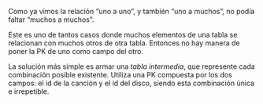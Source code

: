 <div
  class='mu-erd'
  data-entities='{
    "canciones": {
      "id_cancion": {
        "type": "Integer",
        "pk": true
      },
      "nombre_cancion": {
        "type": "Text"
      }
    },
    "cancion_por_album": {
      "id_cancion": {
        "type": "Integer",
        "pk": true,
        "fk": {
          "to": { "entity": "canciones", "column": "id_cancion" },
          "type": "many_to_one"
        }
      },
      "id_album": {
        "type": "Integer",
        "pk": true,
        "fk": {
          "to": { "entity": "discos", "column": "id_album" },
          "type": "many_to_one"
        }
      }
    },
    "discos": {
      "id_album": {
        "type": "Integer",
        "pk": true
      },
      "nombre_artista": {
        "type": "Text"
      },
      "anio": {
        "type": "Integer"
      }
    }
  }'>
</div>

<div
  class='mu-sql-table'
  data-name='canciones'
  data-columns='[{"name": "id_cancion", "pk": true}, "nombre_cancion"]'
  data-rows='[
    [1, "En la ciudad de la furia"],
    [2, "Cuando pase el temblor"],
    [3, "Ella usó mi cabeza como un revólver"]
  ]'>
</div>

<div
  class='mu-sql-table'
  data-name='cancion_por_album'
  data-columns='[{"name": "id_cancion", "pk": true, "fk": true}, {"name": "id_album", "pk": true, "fk": true}]'
  data-rows='[
    [1, 2],
    [1, 3],
    [1, 5],
    [1, 6],
    [1, 7],
    [2, 1],
    [2, 3],
    [2, 5],
    [2, 7],
    [3, 4],
    [3, 5],
    [3, 6]
  ]'>
</div>

<div
  class='mu-sql-table'
  data-name='discos'
  data-columns='[{"name": "id_album", "pk": true}, "album", "anio"]'
  data-rows='[
    [1, "Nada personal", 1985],
    [2, "Doble vida", 1988],
    [3, "Zona de promesas", 1993],
    [4, "Sueño stereo", 1995],
    [5, "Comfort y música para volar", 1996],
    [6, "El último concierto", 1997],
    [7, "Me verás volver", 2008]
  ]'>
</div>

Como ya vimos la relación “uno a uno”, y también “uno a muchos”, no podía faltar “muchos a muchos”. 

Este es uno de tantos casos donde muchos elementos de una tabla se relacionan con muchos otros de otra tabla. Entonces no hay manera de poner la PK de uno como campo del otro. 

La solución más simple es armar una _tabla intermedia_, que represente cada combinación posible existente. Utiliza una PK compuesta por los dos campos: el id de la canción y el id del disco, siendo esta combinación única e irrepetible. 
